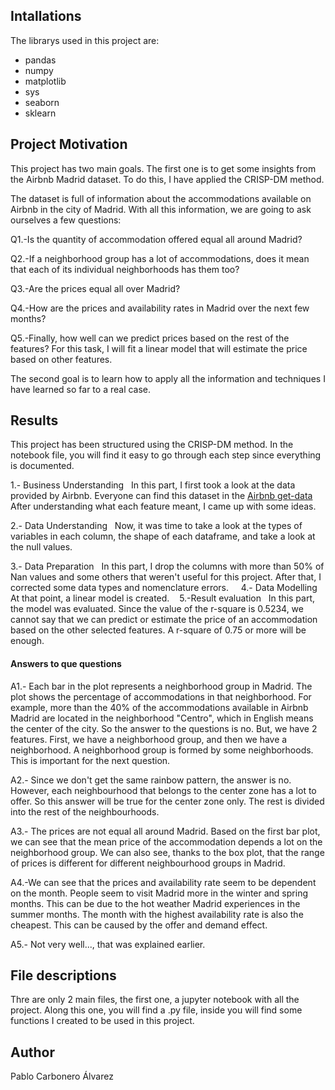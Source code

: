 ## Intallations
The librarys used in this project are:
* pandas
* numpy
* matplotlib
* sys
* seaborn
* sklearn



## Project Motivation

This project has two main goals.
The first one is to get some insights from the Airbnb Madrid dataset. To do this, I have applied the CRISP-DM method.

The dataset is full of information about the accommodations available on Airbnb in the city of Madrid. With all this information, we are going to ask ourselves a few questions:

Q1.-Is the quantity of accommodation offered equal all around Madrid?

Q2.-If a neighborhood group has a lot of accommodations, does it mean that each of its individual neighborhoods has them too? 

Q3.-Are the prices equal all over Madrid? 

Q4.-How are the prices and availability rates in Madrid over the next few months? 

Q5.-Finally, how well can we predict prices based on the rest of the features? For this task, I will fit a linear model that will estimate the price based on other features.

The second goal is to learn how to apply all the information and techniques I have learned so far to a real case.

## Results

This project has been structured using the CRISP-DM method. In the notebook file, you will find it easy to go through each step since everything is documented.

1.- Business Understanding
  In this part, I first took a look at the data provided by Airbnb. Everyone can find this dataset in the [Airbnb get-data](http://insideairbnb.com/get-the-data/)
  After understanding what each feature meant, I came up with some ideas.

2.- Data Understanding
  Now, it was time to take a look at the types of variables in each column, the shape of each dataframe, and take a look at the null values.

3.- Data Preparation
  In this part, I drop the columns with more than 50% of Nan values and some others that weren't useful for this project. After that, I corrected some data types and nomenclature errors. 
  
4.- Data Modelling
  At that point, a linear model is created.
  
5.-Result evaluation
  In this part, the model was evaluated. Since the value of the r-square is 0.5234, we cannot say that we can predict or estimate the price of an accommodation based on the other selected features. A r-square of 0.75 or more will be enough.


#### Answers to que questions

A1.- Each bar in the plot represents a neighborhood group in Madrid. The plot shows the percentage of accommodations in that neighborhood. For example, more than the 40% of the accommodations available in Airbnb Madrid are located in the neighborhood "Centro", which in English means the center of the city. So the answer to the questions is no. But, we have 2  features. First, we have a neighborhood group, and then we have a neighborhood. A neighborhood group is formed by some neighborhoods. This is important for the next question.

A2.- Since we don't get the same rainbow pattern, the answer is no. However, each neighbourhood that belongs to the center zone has a lot to offer. So this answer will be true for the center zone only. The rest is divided into the rest of the neighbourhoods.

A3.- The prices are not equal all around Madrid. Based on the first bar plot, we can see that the mean price of the accommodation depends a lot on the neighborhood group. We can also see, thanks to the box plot, that the range of prices is different for different neighbourhood groups in Madrid.

A4.-We can see that the prices and availability rate seem to be dependent on the month. People seem to visit Madrid more in the winter and spring months. This can be due to the hot weather Madrid experiences in the summer months. The month with the highest availability rate is also the cheapest. This can be caused by the offer and demand effect.

A5.- Not very well..., that was explained earlier.



## File descriptions

Thre are only 2 main files, the first one, a jupyter notebook with all the project. Along this one, you will find a .py file, inside you will find some functions I created to be used in this project.

## Author 
Pablo Carbonero Álvarez
